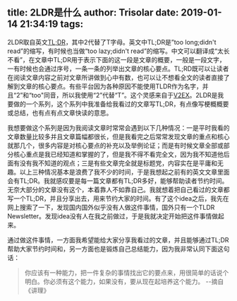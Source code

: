 title: 2LDR是什么
author: Trisolar
date: 2019-01-14 21:34:19
tags:
---
2LDR取自英文[TL;DR](https://en.wikipedia.org/wiki/TL;DR)，其中2代替了T字母。英文中TL;DR是”too long;didn't read”的缩写，有时候也当做“too lazy;didn't read”的缩写。中文可以翻译成“太长不看”，在文章中TL;DR用于表示下面的这一段是文章的概要，一般是一段文字，一有时候也会通过序号，一条一条的列举出文章的核心要点。TL;RD既可以让读者在阅读文章内容之前对文章所讲做到心中有数，也可以让不想看全文的读者直接了解到文章的核心要点。有些平台因为各种原因不能使用TLDR作为名字，并且“2”和“too"同音，所以我使用“2”代替“T”。这个灵感来自于[V2EX](https://www.v2ex.com/faq)。2LDR是我要做的一个系列，这个系列中我准备给我看过的文章写TL;DR，有点像写梗概概要或总结，也有点有点文章快读的意思。
<!-- more -->

我想要做这个系列是因为我阅读文章时常常会遇到以下几种情况：一是平时我看的文章数量比较多并且文章篇幅都很长，但是我看完之后常常发现文章的重点和核心就那几个，很多内容是对核心要点的补充以及举例论证；而是有时候文章全部或部分核心重点是我已经知道和掌握的了，但是我不得不看完全文，因为我不知道他后面有没有我不知道的观点；三是有些文章完全就是标题党，内容实在是平庸和无趣。以上三种情况基本是浪费了我不少的时间，于是我想起之前有的英文文章里面会有TL;DR。我就感叹要是每一篇文章都有TL;DR多好，能够帮助读者节约时间。无奈大部分的文章没有这个，本着靠人不如靠自己。我就想着把自己看过的文章都写一个TL;DR，并且分享出去，用来节约大家的时间。有了这个idea之后，我先在网上搜索了一下，发现国内国外似乎没有人做这件事情，国外只有一个TLDR Newsletter。发现idea没有人在我之前做过，于是我就决定开始把这件事情做起来。


通过做这件事情，一方面我希望能给大家分享我看过的文章，并且能够通过TL;DR帮助大家节约时间和，另一方面也是锻炼自己总结能力，因为我非常认同下面这句话：
> 你应该有一种能力，把一件复杂的事情找出它的要点来，用很简单的话说个明白。你必须有这个能力，如果没有，要从现在起培养这个能力。
> --摘自《讲理》